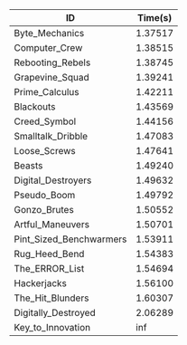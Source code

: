 |ID|Time(s)|
|-|-|
|Byte_Mechanics|1.37517|
|Computer_Crew|1.38515|
|Rebooting_Rebels|1.38745|
|Grapevine_Squad|1.39241|
|Prime_Calculus|1.42211|
|Blackouts|1.43569|
|Creed_Symbol|1.44156|
|Smalltalk_Dribble|1.47083|
|Loose_Screws|1.47641|
|Beasts|1.49240|
|Digital_Destroyers|1.49632|
|Pseudo_Boom|1.49792|
|Gonzo_Brutes|1.50552|
|Artful_Maneuvers|1.50701|
|Pint_Sized_Benchwarmers|1.53911|
|Rug_Heed_Bend|1.54383|
|The_ERROR_List|1.54694|
|Hackerjacks|1.56100|
|The_Hit_Blunders|1.60307|
|Digitally_Destroyed|2.06289|
|Key_to_Innovation|inf|
